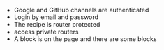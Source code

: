 
* Google and GitHub channels are authenticated
* Login by email and password
* The recipe is router protected
* access private routers
* A block is on the page and there are some blocks
